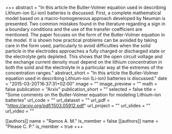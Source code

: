 +++
abstract = "In this article the Butler-Volmer equation used in describing Lithium-ion (Li-ion) batteries is discussed. First, a complete mathematical model based on a macro-homogeneous approach developed by Neuman is presented. Two common mistakes found in the literature regarding a sign in a boundary conditions and the use of the transfer coefficient are mentioned. The paper focuses on the form of the Butler-Volmer equation in the model. It is shown how practical problems can be avoided by taking care in the form used, particularly to avoid difficulties when the solid particle in the electrodes approaches a fully charged or discharged state or the electrolyte gets depleted. This shows that the open circuit voltage and the exchange current density must depend on the lithium concentration in both the solid and the electrolyte in a particular way at the extremes of the concentration ranges."
abstract_short = "In this article the Butler-Volmer equation used in describing Lithium-ion (Li-ion) batteries is discussed."
date = "2015-03-20T16:37:31+02:00"
image = ""
image_preview = ""
math = false
publication = "Arxiv"
publication_short = ""
selected = false
title = "Some comments on the Butler-Volmer equation for modeling Lithium-ion batteries"
url_code = ""
url_dataset = ""
url_pdf = "https://arxiv.org/pdf/1503.05912.pdf"
url_project = ""
url_slides = ""
url_video = ""

[[authors]]
    name = "Ramos A. M."
    is_member = false
[[authors]]
    name = "Please C. P."
    is_member = true
+++
